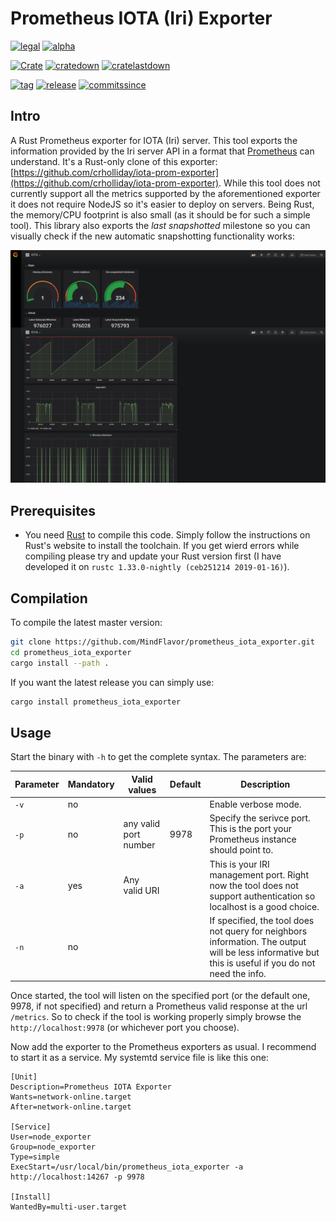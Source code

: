 # Prometheus IOTA (Iri) Exporter

[![legal](https://img.shields.io/github/license/mindflavor/prometheus_iota_exporter.svg)](LICENSE)  [![alpha](https://img.shields.io/badge/stability-alpha-yellow.svg)](https://img.shields.io/badge/stability-alpha-yellow.svg)

[![Crate](https://img.shields.io/crates/v/prometheus_iota_exporter.svg)](https://crates.io/crates/prometheus_iota_exporter) [![cratedown](https://img.shields.io/crates/d/prometheus_iota_exporter.svg)](https://crates.io/crates/prometheus_iota_exporter) [![cratelastdown](https://img.shields.io/crates/dv/prometheus_iota_exporter.svg)](https://crates.io/crates/prometheus_iota_exporter)

[![tag](https://img.shields.io/github/tag/mindflavor/prometheus_iota_exporter.svg)](https://github.com/MindFlavor/prometheus_iota_exporter/tree/0.1.2)
[![release](https://img.shields.io/github/release/MindFlavor/prometheus_iota_exporter.svg)](https://github.com/MindFlavor/prometheus_iota_exporter/tree/0.1.2)
[![commitssince](https://img.shields.io/github/commits-since/mindflavor/prometheus_iota_exporter/0.1.2.svg)](https://img.shields.io/github/commits-since/mindflavor/prometheus_iota_exporter/0.1.2.svg)

## Intro
A Rust Prometheus exporter for IOTA (Iri) server. This tool exports the information provided by the Iri server API in a format that [Prometheus](https://prometheus.io/) can understand. It's a Rust-only clone of this exporter: [https://github.com/crholliday/iota-prom-exporter](https://github.com/crholliday/iota-prom-exporter). While this tool does not currently support all the metrics supported by the aforementioned exporter it does not require NodeJS so it's easier to deploy on servers. Being Rust, the memory/CPU footprint is also small (as it should be for such a simple tool). This library also exports the *last snapshotted* milestone so you can visually check if the new automatic snapshotting functionality works: 

![](imgs/snap_grafa.png)

## Prerequisites 

* You need [Rust](https://www.rust-lang.org/) to compile this code. Simply follow the instructions on Rust's website to install the toolchain. If you get wierd errors while compiling please try and update your Rust version first (I have developed it on `rustc 1.33.0-nightly (ceb251214 2019-01-16)`). 

## Compilation

To compile the latest master version:

```bash
git clone https://github.com/MindFlavor/prometheus_iota_exporter.git
cd prometheus_iota_exporter
cargo install --path .
```

If you want the latest release you can simply use:

```bash
cargo install prometheus_iota_exporter
```

## Usage

Start the binary with `-h` to get the complete syntax. The parameters are:

| Parameter | Mandatory | Valid values | Default | Description |
| -- | -- | -- | -- | -- | 
| `-v` | no | <switch> | | Enable verbose mode.
| `-p` | no | any valid port number | 9978 | Specify the serivce port. This is the port your Prometheus instance should point to.
| `-a` | yes | Any valid URI | | This is your IRI management port. Right now the tool does not support authentication so localhost is a good choice.
| `-n` | no | <switch> | | If specified, the tool does not query for neighbors information. The output will be less informative but this is useful if you do not need the info.

Once started, the tool will listen on the specified port (or the default one, 9978, if not specified) and return a Prometheus valid response at the url `/metrics`. So to check if the tool is working properly simply browse the `http://localhost:9978` (or whichever port you choose).

Now add the exporter to the Prometheus exporters as usual. I recommend to start it as a service. My systemtd service file is like this one:

```
[Unit]
Description=Prometheus IOTA Exporter
Wants=network-online.target
After=network-online.target

[Service]
User=node_exporter
Group=node_exporter
Type=simple
ExecStart=/usr/local/bin/prometheus_iota_exporter -a http://localhost:14267 -p 9978

[Install]
WantedBy=multi-user.target
```

